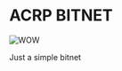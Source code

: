 # ACRP BITNET

![](https://github.com/karpathy/micrograd/blob/master/puppy.jpg, "WOW")

Just a simple bitnet
